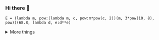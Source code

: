 ### Hi there 👋

<!--
**nshaibu/nshaibu** is a ✨ _special_ ✨ repository because its `README.md` (this file) appears on your GitHub profile.

Here are some ideas to get you started:

- 🔭 I’m currently working on ...
- 🌱 I’m currently learning ...
- 👯 I’m looking to collaborate on ...
- 🤔 I’m looking for help with ...
- 💬 Ask me about ...
- 📫 How to reach me: ...
- 😄 Pronouns: ...
- ⚡ Fun fact: ...
-->

```
E = (lambda m, pow:(lambda m, c, pow:m*pow(c, 2))(m, 3*pow(10, 8), pow))(68.8, lambda d, e:d**e)
```

<details>
  <summary> More things </summary>
  <br>
    <p>
        <a href= "https://github.com/nshaibu/github-readme-stats"><img src= "https://github-readme-stats.vercel.app/api/top-langs/?username=nshaibu&layout=compact" /></a>
    </p>
</details>


